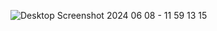 ![Desktop Screenshot 2024 06 08 - 11 59 13 15](https://github.com/jabermobarak/Sentify/assets/150077156/019b3f74-ca03-4eb2-9470-223224fff13c)
